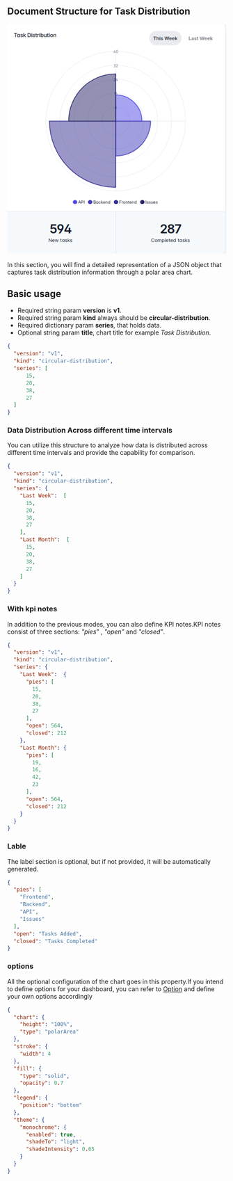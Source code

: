 ## Document Structure for Task Distribution


![airdash-documentation-sticky-target](./airdash-documentation-circular-distribution.png)



In this section, you will find a detailed representation of a JSON object that captures task distribution information through a polar area chart.

## Basic usage

- Required string param **version** is **v1**.
- Required string param **kind** always should be **circular-distribution**.
- Required dictionary param **series**, that holds data.
- Optional string param **title**, chart title for example _Task Distribution_.


```json
{
  "version": "v1",
  "kind": "circular-distribution",
  "series": [
      15,
      20,
      38,
      27
  ]
}
```





### Data Distribution Across different time intervals

You can utilize this structure to analyze how data is distributed across different time intervals and provide the capability for comparison.

```json
{
  "version": "v1",
  "kind": "circular-distribution",
  "series": {
    "Last Week":  [
      15,
      20,
      38,
      27
    ],
    "Last Month":  [
      15,
      20,
      38,
      27
    ]
  }
}
```



### With kpi notes

In addition to the previous modes, you can also define KPI notes.KPI notes consist of three sections: _"pies"_ , _"open"_ and _"closed"_.

```json
{
  "version": "v1",
  "kind": "circular-distribution",
  "series": {
    "Last Week":  {
      "pies": [
        15,
        20,
        38,
        27
      ],
      "open": 564,
      "closed": 212
    },
    "Last Month": {
      "pies": [
        19,
        16,
        42,
        23
      ],
      "open": 564,
      "closed": 212
    }
  }
}
```


### Lable
The label section is optional, but if not provided, it will be automatically generated. 

```json
{
  "pies": [
    "Frontend",
    "Backend",
    "API",
    "Issues"
  ],
  "open": "Tasks Added",
  "closed": "Tasks Completed"
}
```




### options
All the optional configuration of the chart goes in this property.If you intend to define options for your dashboard, you can refer to [Option](https://apexcharts.com/docs/options/annotations/#) and define your own options accordingly

```json
{
  "chart": {
    "height": "100%",
    "type": "polarArea"
  },
  "stroke": {
    "width": 4
  },
  "fill": {
    "type": "solid",
    "opacity": 0.7
  },
  "legend": {
    "position": "bottom"
  },
  "theme": {
    "monochrome": {
      "enabled": true,
      "shadeTo": "light",
      "shadeIntensity": 0.65
    }
  }
}
```

